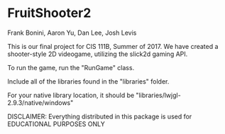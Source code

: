 # FruitShooter2

Frank Bonini, Aaron Yu, Dan Lee, Josh Levis


This is our final project for CIS 111B, Summer of 2017. We have created a shooter-style 2D videogame, utilizing 
the slick2d gaming API.

To run the game, run the "RunGame" class.

Include all of the libraries found in the "libraries" folder.

For your native library location, it should be "libraries/lwjgl-2.9.3/native/windows"


DISCLAIMER:
Everything distributed in this package is used for EDUCATIONAL PURPOSES ONLY